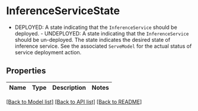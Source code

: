 # InferenceServiceState

- DEPLOYED: A state indicating that the `InferenceService` should be deployed. - UNDEPLOYED: A state indicating that the `InferenceService` should be un-deployed. The state indicates the desired state of inference service. See the associated `ServeModel` for the actual status of service deployment action.

## Properties
Name | Type | Description | Notes
------------ | ------------- | ------------- | -------------

[[Back to Model list]](../README.md#documentation-for-models) [[Back to API list]](../README.md#documentation-for-api-endpoints) [[Back to README]](../README.md)


